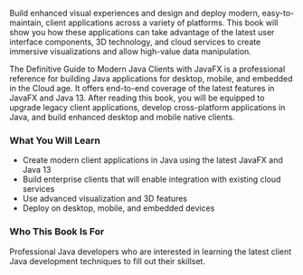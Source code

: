 Build enhanced visual experiences and design and deploy modern, easy-to-maintain, client applications across a variety of platforms. This book will show you how these applications can take advantage of the latest user interface components, 3D technology, and cloud services to create immersive visualizations and allow high-value data manipulation. 

The Definitive Guide to Modern Java Clients with JavaFX is a professional reference for building Java applications for desktop, mobile, and embedded in the Cloud age. It offers end-to-end coverage of the latest features in JavaFX and Java 13. After reading this book, you will be equipped to upgrade legacy client applications, develop cross-platform applications in Java, and build enhanced desktop and mobile native clients.

### What You Will Learn

* Create modern client applications in Java using the latest JavaFX and Java 13
* Build enterprise clients that will enable integration with existing cloud services 
* Use advanced visualization and 3D features
* Deploy on desktop, mobile, and embedded devices


### Who This Book Is For
Professional Java developers who are interested in learning the latest client Java development techniques to fill out their skillset. 